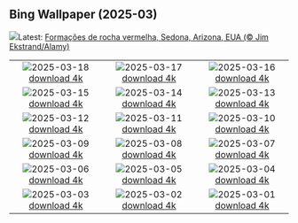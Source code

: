 ## Bing Wallpaper (2025-03)
![](https://www.bing.com/th?id=OHR.SedonaSpring_PT-BR2515283879_UHD.jpg&w=1000)Latest: [Formações de rocha vermelha, Sedona, Arizona, EUA (© Jim Ekstrand/Alamy)](https://www.bing.com/th?id=OHR.SedonaSpring_PT-BR2515283879_UHD.jpg)

|      |      |      |
| :----: | :----: | :----: |
|![](https://www.bing.com/th?id=OHR.BeckettBridge_PT-BR3137652720_UHD.jpg&pid=hp&w=384&h=216&rs=1&c=4)2025-03-18 [download 4k](https://www.bing.com/th?id=OHR.BeckettBridge_PT-BR3137652720_UHD.jpg)|![](https://www.bing.com/th?id=OHR.PandaSnow_PT-BR5155103859_UHD.jpg&pid=hp&w=384&h=216&rs=1&c=4)2025-03-17 [download 4k](https://www.bing.com/th?id=OHR.PandaSnow_PT-BR5155103859_UHD.jpg)|![](https://www.bing.com/th?id=OHR.ForumRomanum_PT-BR5979154220_UHD.jpg&pid=hp&w=384&h=216&rs=1&c=4)2025-03-16 [download 4k](https://www.bing.com/th?id=OHR.ForumRomanum_PT-BR5979154220_UHD.jpg)|
|![](https://www.bing.com/th?id=OHR.BasqueDolmen_PT-BR6370690979_UHD.jpg&pid=hp&w=384&h=216&rs=1&c=4)2025-03-15 [download 4k](https://www.bing.com/th?id=OHR.BasqueDolmen_PT-BR6370690979_UHD.jpg)|![](https://www.bing.com/th?id=OHR.HoliColors_PT-BR8231295539_UHD.jpg&pid=hp&w=384&h=216&rs=1&c=4)2025-03-14 [download 4k](https://www.bing.com/th?id=OHR.HoliColors_PT-BR8231295539_UHD.jpg)|![](https://www.bing.com/th?id=OHR.ChateauLoire_PT-BR8314992777_UHD.jpg&pid=hp&w=384&h=216&rs=1&c=4)2025-03-13 [download 4k](https://www.bing.com/th?id=OHR.ChateauLoire_PT-BR8314992777_UHD.jpg)|
|![](https://www.bing.com/th?id=OHR.NusaPenida_PT-BR7092841551_UHD.jpg&pid=hp&w=384&h=216&rs=1&c=4)2025-03-12 [download 4k](https://www.bing.com/th?id=OHR.NusaPenida_PT-BR7092841551_UHD.jpg)|![](https://www.bing.com/th?id=OHR.AndorinhaodeCascata_PT-BR6572671128_UHD.jpg&pid=hp&w=384&h=216&rs=1&c=4)2025-03-11 [download 4k](https://www.bing.com/th?id=OHR.AndorinhaodeCascata_PT-BR6572671128_UHD.jpg)|![](https://www.bing.com/th?id=OHR.ItalyClock_PT-BR6894860611_UHD.jpg&pid=hp&w=384&h=216&rs=1&c=4)2025-03-10 [download 4k](https://www.bing.com/th?id=OHR.ItalyClock_PT-BR6894860611_UHD.jpg)|
|![](https://www.bing.com/th?id=OHR.FearlessWomen_PT-BR2238848436_UHD.jpg&pid=hp&w=384&h=216&rs=1&c=4)2025-03-09 [download 4k](https://www.bing.com/th?id=OHR.FearlessWomen_PT-BR2238848436_UHD.jpg)|![](https://www.bing.com/th?id=OHR.PlumBlossom_PT-BR9744325235_UHD.jpg&pid=hp&w=384&h=216&rs=1&c=4)2025-03-08 [download 4k](https://www.bing.com/th?id=OHR.PlumBlossom_PT-BR9744325235_UHD.jpg)|![](https://www.bing.com/th?id=OHR.NevadaBigHorns_PT-BR0962333839_UHD.jpg&pid=hp&w=384&h=216&rs=1&c=4)2025-03-07 [download 4k](https://www.bing.com/th?id=OHR.NevadaBigHorns_PT-BR0962333839_UHD.jpg)|
|![](https://www.bing.com/th?id=OHR.SuratThani_PT-BR0610691802_UHD.jpg&pid=hp&w=384&h=216&rs=1&c=4)2025-03-06 [download 4k](https://www.bing.com/th?id=OHR.SuratThani_PT-BR0610691802_UHD.jpg)|![](https://www.bing.com/th?id=OHR.MardiGrasJackson_PT-BR0441776263_UHD.jpg&pid=hp&w=384&h=216&rs=1&c=4)2025-03-05 [download 4k](https://www.bing.com/th?id=OHR.MardiGrasJackson_PT-BR0441776263_UHD.jpg)|![](https://www.bing.com/th?id=OHR.Carnaval2024_PT-BR2466690213_UHD.jpg&pid=hp&w=384&h=216&rs=1&c=4)2025-03-04 [download 4k](https://www.bing.com/th?id=OHR.Carnaval2024_PT-BR2466690213_UHD.jpg)|
|![](https://www.bing.com/th?id=OHR.EucalyptusForest_PT-BR0170958199_UHD.jpg&pid=hp&w=384&h=216&rs=1&c=4)2025-03-03 [download 4k](https://www.bing.com/th?id=OHR.EucalyptusForest_PT-BR0170958199_UHD.jpg)|![](https://www.bing.com/th?id=OHR.MaligneLakeJasper_PT-BR9833593341_UHD.jpg&pid=hp&w=384&h=216&rs=1&c=4)2025-03-02 [download 4k](https://www.bing.com/th?id=OHR.MaligneLakeJasper_PT-BR9833593341_UHD.jpg)|![](https://www.bing.com/th?id=OHR.BhutanMonastery_PT-BR9663296659_UHD.jpg&pid=hp&w=384&h=216&rs=1&c=4)2025-03-01 [download 4k](https://www.bing.com/th?id=OHR.BhutanMonastery_PT-BR9663296659_UHD.jpg)|
